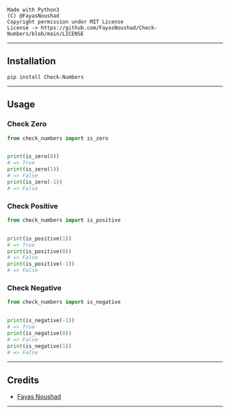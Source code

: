 ```
Made with Python3
(C) @FayasNoushad
Copyright permission under MIT License
License -> https://github.com/FayasNoushad/Check-Numbers/blob/main/LICENSE
```

---

## Installation

```
pip install Check-Numbers
```

---

## Usage

### Check Zero

```py
from check_numbers import is_zero


print(is_zero(0))
# => True
print(is_zero(1))
# => False
print(is_zero(-1))
# => False
```

### Check Positive

```py
from check_numbers import is_positive


print(is_positive(1))
# => True
print(is_positive(0))
# => False
print(is_positive(-1))
# => False
```

### Check Negative

```py
from check_numbers import is_negative


print(is_negative(-1))
# => True
print(is_negative(0))
# => False
print(is_negative(1))
# => False
```

---

## Credits

- [Fayas Noushad](https://github.com/FayasNoushad)

---
